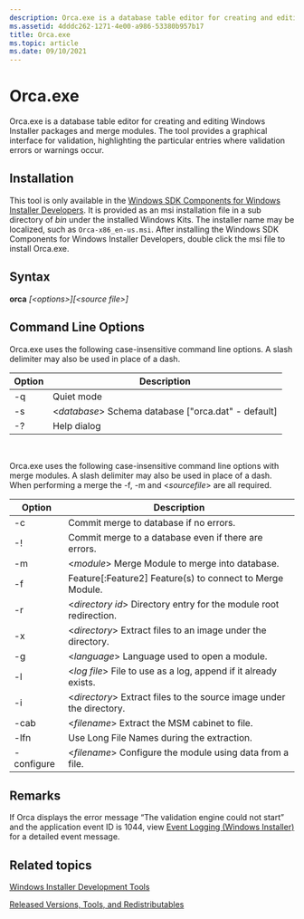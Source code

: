 ```yaml
---
description: Orca.exe is a database table editor for creating and editing Windows Installer packages and merge modules.
ms.assetid: 4dddc262-1271-4e00-a986-53380b957b17
title: Orca.exe
ms.topic: article
ms.date: 09/10/2021
---
```


# Orca.exe

Orca.exe is a database table editor for creating and editing Windows Installer packages and merge modules. The tool provides a graphical interface for validation, highlighting the particular entries where validation errors or warnings occur.

## Installation

This tool is only available in the [Windows SDK Components for Windows Installer Developers](platform-sdk-components-for-windows-installer-developers.md). It is provided as an msi installation file in a sub directory of *bin* under the installed Windows Kits. The installer name may be localized, such as `Orca-x86_en-us.msi`. After installing the Windows SDK Components for Windows Installer Developers, double click the msi file to install Orca.exe.

## Syntax

**orca** *\[\<options>\]\[\<source file>\]*

## Command Line Options

Orca.exe uses the following case-insensitive command line options. A slash delimiter may also be used in place of a dash.



| Option | Description                                                 |
|--------|-------------------------------------------------------------|
| -q     | Quiet mode                                                  |
| -s     | <*database*> Schema database \["orca.dat" - default\] |
| -?     | Help dialog                                                 |



 

Orca.exe uses the following case-insensitive command line options with merge modules. A slash delimiter may also be used in place of a dash. When performing a merge the -f, -m and <*sourcefile*> are all required.



| Option     | Description                                                                |
|------------|----------------------------------------------------------------------------|
| -c         | Commit merge to database if no errors.                                     |
| -!         | Commit merge to a database even if there are errors.                       |
| -m         | <*module*> Merge Module to merge into database.                      |
| -f         | Feature\[:Feature2\] Feature(s) to connect to Merge Module.                |
| -r         | <*directory id*> Directory entry for the module root redirection.    |
| -x         | <*directory*> Extract files to an image under the directory.         |
| -g         | <*language*> Language used to open a module.                         |
| -l         | <*log file*> File to use as a log, append if it already exists.      |
| -i         | <*directory*> Extract files to the source image under the directory. |
| -cab       | <*filename*> Extract the MSM cabinet to file.                        |
| -lfn       | Use Long File Names during the extraction.                                 |
| -configure | <*filename*> Configure the module using data from a file.            |


## Remarks

If Orca displays the error message “The validation engine could not start” and the application event ID is 1044, view [Event Logging (Windows Installer)](event-logging.md) for a detailed event message.
 

## Related topics

<dl> <dt>

[Windows Installer Development Tools](windows-installer-development-tools.md)
</dt> <dt>

[Released Versions, Tools, and Redistributables](released-versions-tools-and-redistributables.md)
</dt> </dl>

 

 



